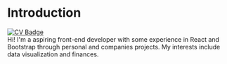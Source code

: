 # Introduction
[![CV Badge](https://img.shields.io/badge/My-CV-critical)](https://drive.google.com/file/d/1k6Fvh5Jdp-324udZ0euFBDptiRKbaDEY/view?usp=sharing)<br/>
Hi! I'm a aspiring front-end developer with some experience in React and Bootstrap through personal and companies projects. My interests include data visualization and finances.
